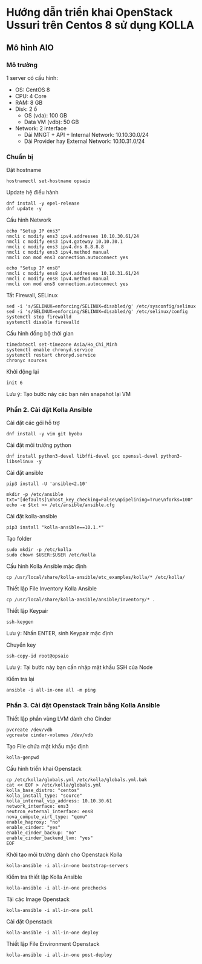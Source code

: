 # Hướng dẫn triển khai OpenStack Ussuri trên Centos 8 sử dụng KOLLA

## Mô hình AIO

### Mô trường
1 server có cấu hình:
- OS: CentOS 8
- CPU: 4 Core
- RAM: 8 GB
- Disk: 2 ổ
    - OS (vda): 100 GB
    - Data VM (vdb): 50 GB
- Network: 2 interface
    - Dải MNGT + API + Internal Network: 10.10.30.0/24
    - Dải Provider hay External Network: 10.10.31.0/24


### Chuẩn bị

Đặt hostname

`hostnamectl set-hostname opsaio`

Update hệ điều hành

```
dnf install -y epel-release
dnf update -y
```

Cấu hình Network

```
echo "Setup IP ens3"
nmcli c modify ens3 ipv4.addresses 10.10.30.61/24
nmcli c modify ens3 ipv4.gateway 10.10.30.1
nmcli c modify ens3 ipv4.dns 8.8.8.8
nmcli c modify ens3 ipv4.method manual
nmcli con mod ens3 connection.autoconnect yes

echo "Setup IP ens8"
nmcli c modify ens8 ipv4.addresses 10.10.31.61/24
nmcli c modify ens8 ipv4.method manual
nmcli con mod ens8 connection.autoconnect yes
```

Tắt Firewall, SELinux

```
sed -i 's/SELINUX=enforcing/SELINUX=disabled/g' /etc/sysconfig/selinux
sed -i 's/SELINUX=enforcing/SELINUX=disabled/g' /etc/selinux/config
systemctl stop firewalld
systemctl disable firewalld
```

Cấu hình đồng bộ thời gian

```
timedatectl set-timezone Asia/Ho_Chi_Minh
systemctl enable chronyd.service
systemctl restart chronyd.service
chronyc sources
```

Khởi động lại

`init 6`

Lưu ý: Tạo bước này các bạn nên snapshot lại VM

### Phần 2. Cài đặt Kolla Ansible

Cài đặt các gói hỗ trợ

`dnf install -y vim git byobu`

Cài đặt môi trường python

`dnf install python3-devel libffi-devel gcc openssl-devel python3-libselinux -y`

Cài đặt ansible

`pip3 install -U 'ansible<2.10'`

```
mkdir -p /etc/ansible
txt="[defaults]\nhost_key_checking=False\npipelining=True\nforks=100"
echo -e $txt >> /etc/ansible/ansible.cfg
```

Cài đặt kolla-ansible

`pip3 install "kolla-ansible==10.1.*"`

Tạo folder

```
sudo mkdir -p /etc/kolla
sudo chown $USER:$USER /etc/kolla
```

Cấu hình Kolla Ansible mặc định

`cp /usr/local/share/kolla-ansible/etc_examples/kolla/* /etc/kolla/`

Thiết lập File Inventory Kolla Ansible

`cp /usr/local/share/kolla-ansible/ansible/inventory/* .`

Thiết lập Keypair

`ssh-keygen`

Lưu ý: Nhấn ENTER, sinh Keypair mặc định

Chuyển key

`ssh-copy-id root@opsaio`

Lưu ý: Tại bước này bạn cần nhập mật khẩu SSH của Node

Kiểm tra lại

`ansible -i all-in-one all -m ping`

### Phần 3. Cài đặt Openstack Train bằng Kolla Ansible

Thiết lập phần vùng LVM dành cho Cinder

```
pvcreate /dev/vdb
vgcreate cinder-volumes /dev/vdb
```

Tạo File chứa mật khẩu mặc định

`kolla-genpwd`

Cấu hình triển khai Openstack

```
cp /etc/kolla/globals.yml /etc/kolla/globals.yml.bak
cat << EOF > /etc/kolla/globals.yml
kolla_base_distro: "centos"
kolla_install_type: "source"
kolla_internal_vip_address: 10.10.30.61
network_interface: ens3
neutron_external_interface: ens8
nova_compute_virt_type: "qemu"
enable_haproxy: "no"
enable_cinder: "yes"
enable_cinder_backup: "no"
enable_cinder_backend_lvm: "yes"
EOF
```

Khởi tạo môi trường dành cho Openstack Kolla

`kolla-ansible -i all-in-one bootstrap-servers`

Kiểm tra thiết lập Kolla Ansible

`kolla-ansible -i all-in-one prechecks`

Tải các Image Openstack

`kolla-ansible -i all-in-one pull`

Cài đặt Openstack

`kolla-ansible -i all-in-one deploy`

Thiết lập File Environment Openstack

`kolla-ansible -i all-in-one post-deploy`

